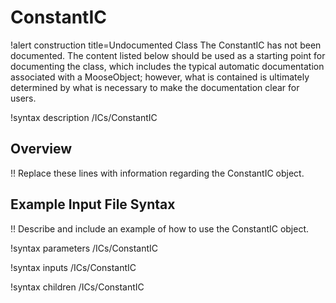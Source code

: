 # ConstantIC

!alert construction title=Undocumented Class
The ConstantIC has not been documented. The content listed below should be used as a starting point for
documenting the class, which includes the typical automatic documentation associated with a
MooseObject; however, what is contained is ultimately determined by what is necessary to make the
documentation clear for users.

!syntax description /ICs/ConstantIC

## Overview

!! Replace these lines with information regarding the ConstantIC object.

## Example Input File Syntax

!! Describe and include an example of how to use the ConstantIC object.

!syntax parameters /ICs/ConstantIC

!syntax inputs /ICs/ConstantIC

!syntax children /ICs/ConstantIC
